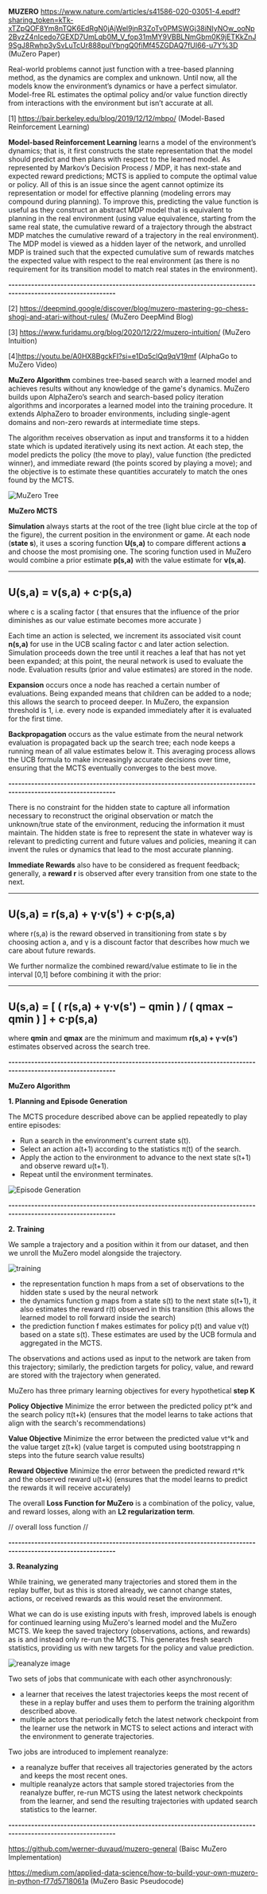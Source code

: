 **MUZERO** https://www.nature.com/articles/s41586-020-03051-4.epdf?sharing_token=kTk-xTZpQOF8Ym8nTQK6EdRgN0jAjWel9jnR3ZoTv0PMSWGj38iNIyNOw_ooNp2BvzZ4nIcedo7GEXD7UmLqb0M_V_fop31mMY9VBBLNmGbm0K9jETKkZnJ9SgJ8Rwhp3ySvLuTcUr888puIYbngQ0fiMf45ZGDAQ7fUI66-u7Y%3D (MuZero Paper)

Real-world problems cannot just function with a tree-based planning method, as the dynamics are complex and unknown. Until now, all the models know the environment’s dynamics or have a perfect simulator. Model-free RL estimates the optimal policy and/or value function directly from interactions with the environment but isn’t accurate at all.

[1] https://bair.berkeley.edu/blog/2019/12/12/mbpo/ (Model-Based Reinforcement Learning)
 
**Model-based Reinforcement Learning** learns a model of the environment’s dynamics; that is, it first constructs the state representation that the model should predict and then plans with respect to the learned model. As represented by Markov’s Decision Process / MDP, it has next-state and expected reward predictions; MCTS is applied to compute the optimal value or policy. All of this is an issue since the agent cannot optimize its representation or model for effective planning (modeling errors may compound during planning). To improve this,  predicting the value function is useful as they construct an abstract MDP model that is equivalent to planning in the real environment (using value equivalence, starting from the same real state, the cumulative reward of a trajectory through the abstract MDP matches the cumulative reward of a trajectory in the real environment). The MDP model is viewed as a hidden layer of the network, and unrolled MDP is trained such that the expected cumulative sum of rewards matches the expected value with respect to the real environment (as there is no requirement for its transition model to match real states in the environment).

**-------------------------------------------------------------------------------------------------------------**

[2] https://deepmind.google/discover/blog/muzero-mastering-go-chess-shogi-and-atari-without-rules/ (MuZero DeepMind Blog)

[3] https://www.furidamu.org/blog/2020/12/22/muzero-intuition/ (MuZero Intuition)

[4]https://youtu.be/A0HX8BgckFI?si=e1Dq5clQq9qV19mf (AlphaGo to MuZero Video)

**MuZero Algorithm** combines tree-based search with a learned model and achieves results without any knowledge of the game's dynamics. MuZero builds upon AlphaZero’s search and search-based policy iteration algorithms and incorporates a learned model into the training procedure. It extends AlphaZero to broader environments, including single-agent domains and non-zero rewards at intermediate time steps.

The algorithm receives observation as input and transforms it to a hidden state which is updated iteratively using its next action. At each step, the model predicts the policy (the move to play), value function (the predicted winner), and immediate reward (the points scored by playing a move); and the objective is to estimate these quantities accurately to match the ones found by the MCTS.

![MuZero Tree](https://github.com/VoHunMain/Creativity_CoSY_Lab/blob/main/readme_images2/Screenshot%202024-09-25%20at%203.42.10%20PM.png?raw=true)

**MuZero MCTS**

**Simulation** always starts at the root of the tree (light blue circle at the top of the figure), the current position in the environment or game. At each node (**state s**), it uses a scoring function **U(s,a)** to compare different actions **a** and choose the most promising one. The scoring function used in MuZero would combine a prior estimate **p(s,a)** with the value estimate for **v(s,a)**.

----------------------------
**U(s,a) = v(s,a) + c⋅p(s,a)**
----------------------------

where c is a scaling factor ( that ensures that the influence of the prior diminishes as our value estimate becomes more accurate )

Each time an action is selected, we increment its associated visit count **n(s,a)** for use in the UCB scaling factor c and later action selection. Simulation proceeds down the tree until it reaches a leaf that has not yet been expanded; at this point, the neural network is used to evaluate the node. Evaluation results (prior and value estimates) are stored in the node.

**Expansion** occurs once a node has reached a certain number of evaluations. Being expanded means that children can be added to a node; this allows the search to proceed deeper. In MuZero, the expansion threshold is 1, i.e. every node is expanded immediately after it is evaluated for the first time.

**Backpropagation** occurs as the value estimate from the neural network evaluation is propagated back up the search tree; each node keeps a running mean of all value estimates below it. This averaging process allows the UCB formula to make increasingly accurate decisions over time, ensuring that the MCTS eventually converges to the best move.

**-------------------------------------------------------------------------------------------------------------**

There is no constraint for the hidden state to capture all information necessary to reconstruct the original observation or match the unknown/true state of the environment, reducing the information it must maintain. The hidden state is free to represent the state in whatever way is relevant to predicting current and future values and policies, meaning it can invent the rules or dynamics that lead to the most accurate planning.

**Immediate Rewards** also have to be considered as frequent feedback; generally, a **reward r** is observed after every transition from one state to the next.

----------------------------
**U(s,a) = r(s,a) + γ⋅v(s') + c⋅p(s,a)**
----------------------------

where r(s,a) is the reward observed in transitioning from state s by choosing action a, and γ is a discount factor that describes how much we care about future rewards.

We further normalize the combined reward/value estimate to lie in the interval [0,1] before combining it with the prior:

----------------------------
**U(s,a) = [ ( r(s,a) + γ⋅v(s') − qmin ) / ( qmax − qmin ) ] + c⋅p(s,a)**
----------------------------

where **qmin** and **qmax** are the minimum and maximum **r(s,a) + γ⋅v(s')** estimates observed across the search tree.

**-------------------------------------------------------------------------------------------------------------**

**MuZero Algorithm**

**1. Planning and Episode Generation**

The MCTS procedure described above can be applied repeatedly to play entire episodes:

- Run a search in the environment's current state s(t).
- Select an action a(t+1) according to the statistics π(t) of the search.
- Apply the action to the environment to advance to the next state s(t+1) and observe reward u(t+1).
- Repeat until the environment terminates.

![Episode Generation](https://github.com/VoHunMain/Creativity_CoSY_Lab/blob/main/readme_images2/Screenshot%202024-09-25%20at%203.41.48%20PM.png?raw=true)

**-------------------------------------------------------------------------------------------------------------**

**2. Training**

We sample a trajectory and a position within it from our dataset, and then we unroll the MuZero model alongside the trajectory.

![training](https://github.com/VoHunMain/Creativity_CoSY_Lab/blob/main/readme_images2/Screenshot%202024-09-25%20at%203.41.22%20PM.png?raw=true)


- the representation function h maps from a set of observations to the hidden state s used by the neural network
- the dynamics function g maps from a state s(t) to the next state s(t+1), it also estimates the reward r(t) observed in this transition (this allows the learned model to roll forward inside the search)
- the prediction function f makes estimates for policy p(t) and value v(t) based on a state s(t). These estimates are used by the UCB formula and aggregated in the MCTS.

The observations and actions used as input to the network are taken from this trajectory; similarly, the prediction targets for policy, value, and reward are stored with the trajectory when generated. 

MuZero has three primary learning objectives for every hypothetical **step K**

**Policy Objective**
Minimize the error between the predicted policy pt^k and the search policy π(t+k) (ensures that the model learns to take actions that align with the search's recommendations)

**Value Objective**
Minimize the error between the predicted value vt^k and the value target z(t+k) (value target is computed using bootstrapping n steps into the future search value results)

**Reward Objective**
Minimize the error between the predicted reward rt^k and the observed reward u(t+k) (ensures that the model learns to predict the rewards it will receive accurately)

The overall **Loss Function for MuZero** is a combination of the policy, value, and reward losses, along with an **L2 regularization term**.

// overall loss function //

**-------------------------------------------------------------------------------------------------------------**

**3. Reanalyzing**

While training, we generated many trajectories and stored them in the replay buffer, but as this is stored already, we cannot change states, actions, or received rewards as this would reset the environment. 

What we can do is use existing inputs with fresh, improved labels is enough for continued learning using MuZero's learned model and the MuZero MCTS. We keep the saved trajectory (observations, actions, and rewards) as is and instead only re-run the MCTS. This generates fresh search statistics, providing us with new targets for the policy and value prediction.

![reanalyze image](https://github.com/VoHunMain/Creativity_CoSY_Lab/blob/main/readme_images2/Screenshot%202024-09-25%20at%203.40.47%20PM.png?raw=true)

Two sets of jobs that communicate with each other asynchronously:

- a learner that receives the latest trajectories keeps the most recent of these in a replay buffer and uses them to perform the training algorithm described above.
- multiple actors that periodically fetch the latest network checkpoint from the learner use the network in MCTS to select actions and interact with the environment to generate trajectories.

Two jobs are introduced to implement reanalyze:

- a reanalyze buffer that receives all trajectories generated by the actors and keeps the most recent ones.
- multiple reanalyze actors that sample stored trajectories from the reanalyze buffer, re-run MCTS using the latest network checkpoints from the learner, and send the resulting trajectories with updated search statistics to the learner.

**-------------------------------------------------------------------------------------------------------------**

https://github.com/werner-duvaud/muzero-general (Baisc MuZero Implementation)

https://medium.com/applied-data-science/how-to-build-your-own-muzero-in-python-f77d5718061a (MuZero Basic Pseudocode)
